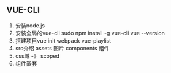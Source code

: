 ## VUE-CLI
1. 安装node.js
2. 安装全局的vue-cli
sudo npm install -g vue-cli 
vue --version
3. 搭建项目vue init webpack vue-playlist
4. src介绍
assets 图片
components 组件
5. css域  -》 scoped
6. 组件嵌套